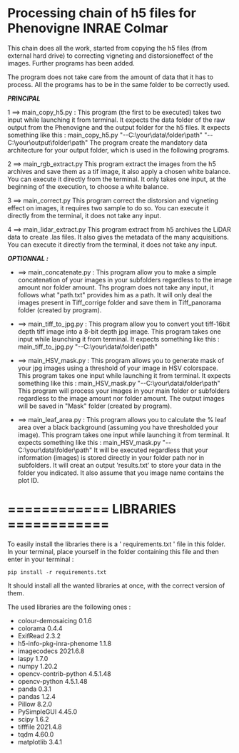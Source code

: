 # Processing chain of h5 files for Phenovigne INRAE Colmar

 This chain does all the work, started from copying the h5 files (from external hard drive) to correcting vigneting and distorsioneffect of the images. Further programs has been added. 
 
 The program does not take care from the amount of data that it has to process. All the programs has to be in the same folder to be correctly used.

***PRINCIPAL***
 
 
1 ==> main_copy_h5.py :
	This program (the first to be executed) takes two input while launching it from terminal. It expects the data folder of the raw output from the Phenovigne 
	and the output folder for the h5 files. It expects something like this : main_copy_h5.py "--C:\\your\\data\\folder\\path" "--C:\\your\\output\\folder\\path"
	The program create the mandatory data architecture for your output folder, which is used in the following programs.

2 ==> main_rgb_extract.py
	This program extract the images from the h5 archives and save them as a tif image, it also apply a chosen white balance. 
	You can execute it directly from the terminal. It only takes one input, at the beginning of the execution, to choose a white balance.

3 ==> main_correct.py
	This program correct the distorsion and vigneting effect on images, it requires two sample to do so.
	You can execute it directly from the terminal, it does not take any input.

4 ==> main_lidar_extract.py
	This program extract from h5 archives the LiDAR data to create .las files. It also gives the metadata of the many acquisitions. 
	You can execute it directly from the terminal, it does not take any input.
 
 
 
***OPTIONNAL :***
 
 
* ==> main_concatenate.py :
	This program allow you to make a simple concatenation of your images in your subfolders regardless to the image amount nor folder amount.
	Ths program does not take any input, it follows what "path.txt" provides him as a path. 
	It will only deal the images present in Tiff_corrige folder and save them in Tiff_panorama folder (created by program).

* ==> main_tiff_to_jpg.py :
	This program allow you to convert yout tiff-16bit depth tiff image into a 8-bit depth jpg image.
	This program takes one input while launching it from terminal.
	It expects something like this : main_tiff_to_jpg.py "--C:\\your\\data\\folder\\path" 

* ==> main_HSV_mask.py :
	This program allows you to generate mask of your jpg images using a threshold of your image in HSV colorspace.
	This program takes one input while launching it from terminal.
	It expects something like this : main_HSV_mask.py "--C:\\your\\data\\folder\\path"
	This program will process your images in your main folder or subfolders regardless to the image amount nor folder amount.
	The output images will be saved in "Mask" folder (created by program).
	
* ==> main_leaf_area.py :
	This program allows you to calculate the % leaf area over a black background (assuming you have thresholded your image).
	This program takes one input while launching it from terminal. 
	It expects something like this : main_HSV_mask.py "--C:\\your\\data\\folder\\path"
	It will be executed regardless that your information (images) is stored directly in your folder path nor in subfolders.
	It will creat an output 'results.txt' to store your data in the folder you indicated. It also assume that you image name contains the plot ID.

# ============ LIBRARIES ============ #

To easily install the libraries there is a ' requirements.txt ' file in this folder.
In your terminal, place yourself in the folder containing this file and then enter in your terminal :
``` 
pip install -r requirements.txt 
```
It should install all the wanted libraries at once, with the correct version of them.

The used libraries are the following ones :

-	colour-demosaicing       0.1.6
-	colorama                 0.4.4
-	ExifRead                 2.3.2
-	h5-info-pkg-inra-phenome 1.1.8
-	imagecodecs              2021.6.8
-	laspy                    1.7.0
-	numpy                    1.20.2
-	opencv-contrib-python    4.5.1.48
-	opencv-python            4.5.1.48
-	panda                    0.3.1
-	pandas                   1.2.4
-	Pillow                   8.2.0
-	PySimpleGUI              4.45.0
-	scipy                    1.6.2
-	tifffile                 2021.4.8
-	tqdm                     4.60.0
-	matplotlib               3.4.1
